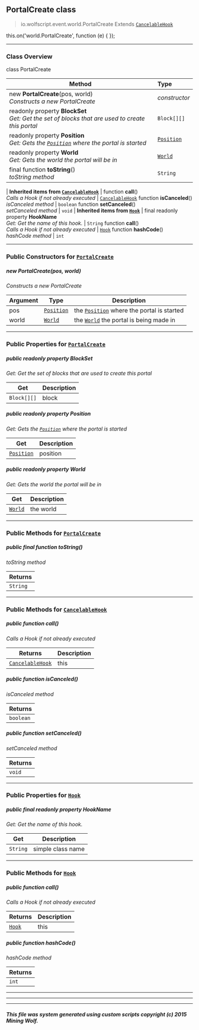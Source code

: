 ## PortalCreate __class__

>io.wolfscript.event.world.PortalCreate
>Extends [`CancelableHook`](../../hook/CancelableHook.md)

this.on('world.PortalCreate', function (e) { });

---

### Class Overview

class PortalCreate

Method | Type   
--- | :--- 
new __PortalCreate__(pos, world) <br> _Constructs a new PortalCreate_ | _constructor_
 readonly property __BlockSet__ <br> _Get: Get the set of blocks that are used to create this portal_ | `Block[][]`
 readonly property __Position__ <br> _Get: Gets the [`Position`](../../api/world/position/Position.md) where the portal is started_ | [`Position`](../../api/world/position/Position.md)
 readonly property __World__ <br> _Get: Gets the world the portal will be in_ | [`World`](../../api/world/World.md)
final function __toString__() <br> _toString method_ | `String`
 |
__Inherited items from [`CancelableHook`](../../hook/CancelableHook.md)__ |
 function __call__() <br> _Calls a Hook if not already executed_ | [`CancelableHook`](../../hook/CancelableHook.md)
 function __isCanceled__() <br> _isCanceled method_ | `boolean`
 function __setCanceled__() <br> _setCanceled method_ | `void`
 |
__Inherited items from [`Hook`](../../hook/Hook.md)__ |
final readonly property __HookName__ <br> _Get: Get the name of this hook._ | `String`
 function __call__() <br> _Calls a Hook if not already executed_ | [`Hook`](../../hook/Hook.md)
 function __hashCode__() <br> _hashCode method_ | `int`







---

### Public Constructors for [`PortalCreate`](PortalCreate.md)

##### <a id='portalcreate'></a>new __PortalCreate__(pos, world) 

_Constructs a new PortalCreate_

Argument | Type | Description  
--- | --- | --- 
pos | [`Position`](../../api/world/position/Position.md) | the [`Position`](../../api/world/position/Position.md) where the portal is started
world | [`World`](../../api/world/World.md) | the [`World`](../../api/world/World.md) the portal is being made in

---

### Public Properties for [`PortalCreate`](PortalCreate.md)

##### <a id='blockset'></a>public  readonly property __BlockSet__

_Get: Get the set of blocks that are used to create this portal_

Get | Description
--- | --- 
`Block[][]` | block



##### <a id='position'></a>public  readonly property __Position__

_Get: Gets the [`Position`](../../api/world/position/Position.md) where the portal is started_

Get | Description
--- | --- 
[`Position`](../../api/world/position/Position.md) | position



##### <a id='world'></a>public  readonly property __World__

_Get: Gets the world the portal will be in_

Get | Description
--- | --- 
[`World`](../../api/world/World.md) | the world



---

### Public Methods for [`PortalCreate`](PortalCreate.md)

##### <a id='tostring'></a>public final function __toString__()

_toString method_

Returns | 
--- | 
`String` |


---

### Public Methods for [`CancelableHook`](../../hook/CancelableHook.md)

##### <a id='call'></a>public  function __call__()

_Calls a Hook if not already executed_

Returns | Description
--- | --- 
[`CancelableHook`](../../hook/CancelableHook.md) | this


##### <a id='iscanceled'></a>public  function __isCanceled__()

_isCanceled method_

Returns | 
--- | 
`boolean` |


##### <a id='setcanceled'></a>public  function __setCanceled__()

_setCanceled method_

Returns | 
--- | 
`void` |


---

### Public Properties for [`Hook`](../../hook/Hook.md)

##### <a id='hookname'></a>public final readonly property __HookName__

_Get: Get the name of this hook._

Get | Description
--- | --- 
`String` | simple class name



---

### Public Methods for [`Hook`](../../hook/Hook.md)

##### <a id='call'></a>public  function __call__()

_Calls a Hook if not already executed_

Returns | Description
--- | --- 
[`Hook`](../../hook/Hook.md) | this


##### <a id='hashcode'></a>public  function __hashCode__()

_hashCode method_

Returns | 
--- | 
`int` |


---


---


---


##### This file was system generated using custom scripts copyright (c) 2015 Mining Wolf.
	

